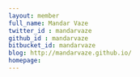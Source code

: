 ```yaml
---
layout: member
full_name: Mandar Vaze
twitter_id : mandarvaze
github_id : mandarvaze
bitbucket_id: mandarvaze
blog: http://mandarvaze.github.io/
homepage: 
---
```

